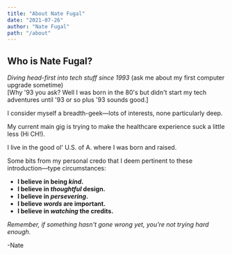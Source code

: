 ```yaml
---
title: "About Nate Fugal"
date: "2021-07-26"
author: "Nate Fugal"
path: "/about"
---
```


## Who is Nate Fugal?

_Diving head-first into tech stuff since 1993_ (ask me about my first computer upgrade sometime) <br />
[Why '93 you ask? Well I was born in the 80's but didn't start my tech adventures until '93 or so plus '93 sounds good.]

I consider myself a breadth-geek—lots of interests, none particularly deep.

My current main gig is trying to make the healthcare experience suck a little less (Hi CH!).

I live in the good ol' U.S. of A. where I was born and raised.

Some bits from my personal credo that I deem pertinent to these introduction―type circumstances:

  + **I believe in being _kind_.**
  + **I believe in _thoughtful_ design.**
  + **I believe in _persevering_.**
  + **I believe _words_ are important.**
  + **I believe in _watching_ the credits.**  

_Remember, if something hasn't gone wrong yet, you're not trying hard enough._

-Nate
